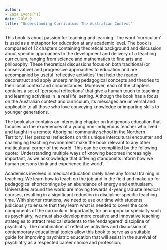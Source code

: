 ```yaml
---
author:
- Zaza Lyons[^1]
date: 2016-2
title: "Understanding Curriculum: The Australian Context"
---
```


This book is about passion for teaching and learning. The word
'curriculum' is used as a metaphor for education at any academic level.
The book is composed of 12 chapters containing theoretical background
and discussion about specific approaches to the development and delivery
of a teaching curriculum, ranging from science and mathematics to fine
arts and philosophy. These theoretical discussions focus on both
traditional (or conservative) and progressive approaches to education
and are accompanied by useful 'reflective activities' that help the
reader deconstruct and apply underpinning pedagogical concepts and
theories to their local context and circumstances. Moreover, each of the
chapters contains a set of 'personal reflections' that give a human
touch to teaching and learning activities in 'a real life' setting.
Although the book has a focus on the Australian context and curriculum,
its messages are universal and applicable to all those who love
conveying knowledge or imparting skills to younger generations.

The book also contains an interesting chapter on Indigenous education
that focuses on the experiences of a young non-Indigenous teacher who
lived and taught in a remote Aboriginal community school in the Northern
Territory. Her personal reflections on this unique intercultural
encounter and challenging teaching environment make the book relevant to
any other multicultural corner of the world. This can be exemplified by
the following quote: 'Understanding multiple ways of knowing becomes
increasingly important, as we acknowledge that differing standpoints
inform how we human persons think and experience the world'.

Academics involved in medical education rarely have any formal training
in teaching. We learn how to teach on the job and in the field and make
up for pedagogical shortcomings by an abundance of energy and
enthusiasm. Universities around the world are moving towards 4-year
graduate medical courses, resulting in a significant reduction in
discipline-specific teaching time. With shorter rotations, we need to
use our time with students judiciously to ensure that they learn what is
needed to cover the core components of the curriculum. Importantly, for
an unpopular specialty such as psychiatry, we must also develop more
creative and innovative teaching strategies to attract medical students
to the 'endangered' discipline of psychiatry. The combination of
reflective activities and discussion of contemporary educational topics
allow this book to serve as a suitable guide for improving psychiatric
education that will assist in the survival of psychiatry as a respected
career choice and profession.

[^1]: **Zaza Lyons** is Assistant Professor at the School of Psychiatry
    and Clinical Neurosciences, Queen Elizabeth II Medical Centre,
    University of Western Australia, email: <zaza.lyons@uwa.edu.au>
